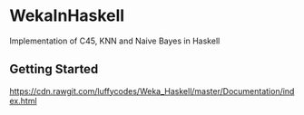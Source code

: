 # WekaInHaskell
Implementation of C45, KNN and Naive Bayes in Haskell

## Getting Started
https://cdn.rawgit.com/luffycodes/Weka_Haskell/master/Documentation/index.html

